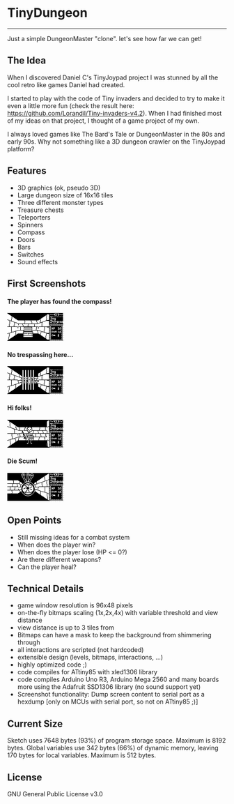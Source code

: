 # TinyDungeon
***
 Just a simple DungeonMaster "clone". let's see how far we can get!

## The Idea
When I discovered Daniel C's TinyJoypad project I was stunned by all the cool retro like
games Daniel had created. 

I started to play with the code of Tiny invaders and decided to try to make it even a little more fun (check the result here: https://github.com/Lorandil/Tiny-invaders-v4.2).
When I had finished most of my ideas on that project, I thought of a game project of my own.

I always loved games like The Bard's Tale or DungeonMaster in the 80s and early 90s.
Why not something like a 3D dungeon crawler on the TinyJoypad platform?

## Features
* 3D graphics (ok, pseudo 3D)
* Large dungeon size of 16x16 tiles
* Three different monster types
* Treasure chests
* Teleporters
* Spinners
* Compass
* Doors
* Bars
* Switches
* Sound effects

## First Screenshots
#### The player has found the compass!
![Oh, I see!](https://github.com/Lorandil/TinyDungeon/blob/main/screenshots/compass_found!.png)

#### No trespassing here...
![Tunnel is blocked](https://github.com/Lorandil/TinyDungeon/blob/main/screenshots/the_tunnel_is_blocked.png)

#### Hi folks!
![Meet Joey!](https://github.com/Lorandil/TinyDungeon/blob/main/screenshots/meet_Joey!.png)

#### Die Scum!
![The Boss](https://github.com/Lorandil/TinyDungeon/blob/main/screenshots/the_boss.png)

## Open Points
* Still missing ideas for a combat system
* When does the player win?
* When does the player lose (HP <= 0?)
* Are there different weapons?
* Can the player heal?

## Technical Details
* game window resolution is 96x48 pixels
* on-the-fly bitmaps scaling (1x,2x,4x) with variable threshold and view distance
* view distance is up to 3 tiles from
* Bitmaps can have a mask to keep the background from shimmering through
* all interactions are scripted (not hardcoded)
* extensible design (levels, bitmaps, interactions, ...)
* highly optimized code ;)
* code compiles for ATtiny85 with xled1306 library
* code compiles Arduino Uno R3, Arduino Mega 2560 and many boards more using
  the Adafruit SSD1306 library (no sound support yet)
* Screenshot functionality: Dump screen content to serial port as a hexdump
  [only on MCUs with serial port, so not on ATtiny85 ;)]

## Current Size
Sketch uses 7648 bytes (93%) of program storage space. Maximum is 8192 bytes.
Global variables use 342 bytes (66%) of dynamic memory, leaving 170 bytes for local variables. Maximum is 512 bytes.

## License
GNU General Public License v3.0
